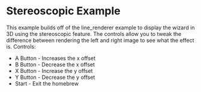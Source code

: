 Stereoscopic Example
=======

This example builds off of the line_renderer example to display the wizard in 3D using the stereoscopic feature. The controls allow you to tweak the difference between rendering the left and right image to see what the effect is.
Controls:
- A Button - Increases the x offset
- B Button - Decrease the x offset
- X Button - Increase the y offset
- Y Button - Decrease the y offset
- Start - Exit the homebrew

